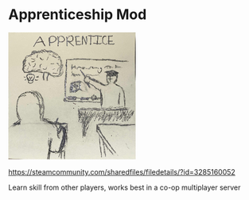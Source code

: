 # Apprenticeship Mod

![banner](poster.png)

https://steamcommunity.com/sharedfiles/filedetails/?id=3285160052

Learn skill from other players, works best in a co-op multiplayer server